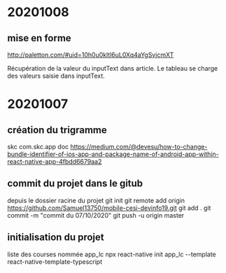  # 20201008
 
 ## **mise en forme**
http://paletton.com/#uid=10h0u0kltl6uL0Xq4aYgSvjcmXT

Récupération de la valeur du inputText dans article.
Le tableau se charge des valeurs saisie dans inputText.
 
 # 20201007

## **création du trigramme**
skc com.skc.app
doc https://medium.com/@devesu/how-to-change-bundle-identifier-of-ios-app-and-package-name-of-android-app-within-react-native-app-4fbdd6679aa2


## **commit du projet dans le gitub**
depuis le dossier racine du projet
git init
git remote add origin https://github.com/Samuel13750/mobile-cesi-devinfo19.git
git add .
git commit -m "commit du 07/10/2020"
git push -u origin master

## **initialisation du projet**
liste des courses nommée app_lc
npx react-native init app_lc --template react-native-template-typescript
